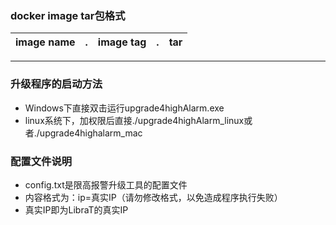 ### docker image tar包格式


 image name | . | image tag | . | tar
 :---------:|:-:|:---------:|:-:|:---:

------

### 升级程序的启动方法

* Windows下直接双击运行upgrade4highAlarm.exe
* linux系统下，加权限后直接./upgrade4highAlarm_linux或者./upgrade4highalarm_mac

### 配置文件说明

* config.txt是限高报警升级工具的配置文件
* 内容格式为：ip=真实IP（请勿修改格式，以免造成程序执行失败）
* 真实IP即为LibraT的真实IP
